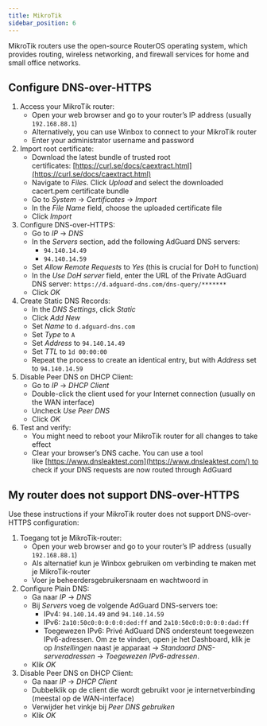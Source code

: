 ```yaml
---
title: MikroTik
sidebar_position: 6
---
```


MikroTik routers use the open-source RouterOS operating system, which provides routing, wireless networking, and firewall services for home and small office networks.

## Configure DNS-over-HTTPS

1. Access your MikroTik router:
   - Open your web browser and go to your router’s IP address (usually `192.168.88.1`)
   - Alternatively, you can use Winbox to connect to your MikroTik router
   - Enter your administrator username and password
2. Import root certificate:
   - Download the latest bundle of trusted root certificates: [https://curl.se/docs/caextract.html](https://curl.se/docs/caextract.html)
   - Navigate to _Files_. Click _Upload_ and select the downloaded cacert.pem certificate bundle
   - Go to _System_ → _Certificates_ → _Import_
   - In the _File Name_ field, choose the uploaded certificate file
   - Click _Import_
3. Configure DNS-over-HTTPS:
   - Go to _IP_ → _DNS_
   - In the _Servers_ section, add the following AdGuard DNS servers:
     - `94.140.14.49`
     - `94.140.14.59`
   - Set _Allow Remote Requests_ to _Yes_ (this is crucial for DoH to function)
   - In the _Use DoH server_ field, enter the URL of the Private AdGuard DNS server: `https://d.adguard-dns.com/dns-query/*******`
   - Click _OK_
4. Create Static DNS Records:
   - In the _DNS Settings_, click _Static_
   - Click _Add New_
   - Set _Name_ to `d.adguard-dns.com`
   - Set _Type_ to `A`
   - Set _Address_ to `94.140.14.49`
   - Set _TTL_ to `1d 00:00:00`
   - Repeat the process to create an identical entry, but with _Address_ set to `94.140.14.59`
5. Disable Peer DNS on DHCP Client:
   - Go to _IP_ → _DHCP Client_
   - Double-click the client used for your Internet connection (usually on the WAN interface)
   - Uncheck _Use Peer DNS_
   - Click _OK_
6. Test and verify:
   - You might need to reboot your MikroTik router for all changes to take effect
   - Clear your browser’s DNS cache. You can use a tool like [https://www.dnsleaktest.com](https://www.dnsleaktest.com/) to check if your DNS requests are now routed through AdGuard

## My router does not support DNS-over-HTTPS

Use these instructions if your MikroTik router does not support DNS-over-HTTPS configuration:

1. Toegang tot je MikroTik-router:
   - Open your web browser and go to your router’s IP address (usually `192.168.88.1`)
   - Als alternatief kun je Winbox gebruiken om verbinding te maken met je MikroTik-router
   - Voer je beheerdersgebruikersnaam en wachtwoord in
2. Configure Plain DNS:
   - Ga naar _IP_ → _DNS_
   - Bij _Servers_ voeg de volgende AdGuard DNS-servers toe:
     - IPv4: `94.140.14.49` and `94.140.14.59`
     - IPv6: `2a10:50c0:0:0:0:0:ded:ff` and `2a10:50c0:0:0:0:0:dad:ff`
     - Toegewezen IPv6: Privé AdGuard DNS ondersteunt toegewezen IPv6-adressen. Om ze te vinden, open je het Dashboard, klik je op _Instellingen_ naast je apparaat → _Standaard DNS-serveradressen_ → _Toegewezen IPv6-adressen_.
   - Klik _OK_
3. Disable Peer DNS on DHCP Client:
   - Ga naar _IP_ → _DHCP Client_
   - Dubbelklik op de client die wordt gebruikt voor je internetverbinding (meestal op de WAN-interface)
   - Verwijder het vinkje bij _Peer DNS gebruiken_
   - Klik _OK_
